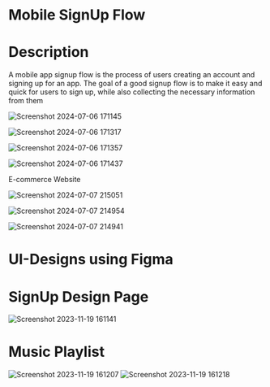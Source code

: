 # Mobile SignUp Flow
# Description
A mobile app signup flow is the process of users creating an account and signing up for an
app. The goal of a good signup flow is to make it easy and quick for users to sign up, while
also collecting the necessary information from them

![Screenshot 2024-07-06 171145](https://github.com/Aryaa-Prangya/UI-Designs/assets/138790828/0854d039-1a57-4e34-901c-7b35cb9cdc10)

![Screenshot 2024-07-06 171317](https://github.com/Aryaa-Prangya/UI-Designs/assets/138790828/e912d509-9e5a-4145-9382-bb18573f3dbf)

![Screenshot 2024-07-06 171357](https://github.com/Aryaa-Prangya/UI-Designs/assets/138790828/9990b24e-5ef3-4502-8bb6-9a758de8706b)

![Screenshot 2024-07-06 171437](https://github.com/Aryaa-Prangya/UI-Designs/assets/138790828/0ea1569d-170d-43d7-9f27-884b13290475)



E-commerce Website

![Screenshot 2024-07-07 215051](https://github.com/Aryaa-Prangya/UI-Designs/assets/138790828/79ead7e7-5f07-42b2-a087-8db62df6fdcf)

![Screenshot 2024-07-07 214954](https://github.com/Aryaa-Prangya/UI-Designs/assets/138790828/5c256cdc-491f-4032-8fe4-5317a67e2ff9)

![Screenshot 2024-07-07 214941](https://github.com/Aryaa-Prangya/UI-Designs/assets/138790828/18d8e878-beb2-4e5a-a017-d935876cbbfc)






# UI-Designs using Figma

# SignUp Design Page
![Screenshot 2023-11-19 161141](https://github.com/Aryaa-Prangya/UI-Designs/assets/138790828/88f7bb7b-a653-4305-a5ec-9650e655a419)

# Music Playlist
![Screenshot 2023-11-19 161207](https://github.com/Aryaa-Prangya/UI-Designs/assets/138790828/e950abb7-d149-40dd-9191-8b982c6da723)
![Screenshot 2023-11-19 161218](https://github.com/Aryaa-Prangya/UI-Designs/assets/138790828/c8702351-f3e4-4420-916d-c92c5315d424)

